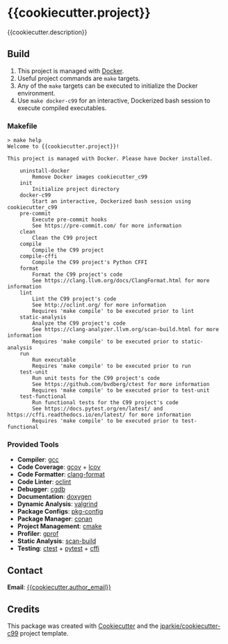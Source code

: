 # {{cookiecutter.project}}

{{cookiecutter.description}}

## Build

1. This project is managed with [Docker](https://www.docker.com/).
2. Useful project commands are `make` targets.
3. Any of the `make` targets can be executed to initialize the Docker environment.
4. Use `make docker-c99` for an interactive, Dockerized bash session to execute compiled executables.

### Makefile

```
> make help
Welcome to {{cookiecutter.project}}!

This project is managed with Docker. Please have Docker installed.

    uninstall-docker
        Remove Docker images cookiecutter_c99
    init
        Initialize project directory
    docker-c99
        Start an interactive, Dockerized bash session using cookiecutter_c99
    pre-commit
        Execute pre-commit hooks
        See https://pre-commit.com/ for more information
    clean
        Clean the C99 project
    compile
        Compile the C99 project
    compile-cffi
        Compile the C99 project's Python CFFI
    format
        Format the C99 project's code
        See https://clang.llvm.org/docs/ClangFormat.html for more information
    lint
        Lint the C99 project's code
        See http://oclint.org/ for more information
        Requires 'make compile' to be executed prior to lint
    static-analysis
        Analyze the C99 project's code
        See https://clang-analyzer.llvm.org/scan-build.html for more information
        Requires 'make compile' to be executed prior to static-analysis
    run
        Run executable
        Requires 'make compile' to be executed prior to run
    test-unit
        Run unit tests for the C99 project's code
        See https://github.com/bvdberg/ctest for more information
        Requires 'make compile' to be executed prior to test-unit
    test-functional
        Run functional tests for the C99 project's code
        See https://docs.pytest.org/en/latest/ and https://cffi.readthedocs.io/en/latest/ for more information
        Requires 'make compile' to be executed prior to test-functional
```

### Provided Tools

- **Compiler**: [gcc](https://gcc.gnu.org/)
- **Code Coverage**: [gcov](https://gcc.gnu.org/onlinedocs/gcc/Gcov.html) + [lcov](http://ltp.sourceforge.net/coverage/lcov.php)
- **Code Formatter**: [clang-format](https://clang.llvm.org/docs/ClangFormat.html)
- **Code Linter**: [oclint](http://oclint.org/)
- **Debugger**: [cgdb](https://cgdb.github.io/)
- **Documentation**: [doxygen](http://doxygen.nl)
- **Dynamic Analysis**: [valgrind](http://valgrind.org)
- **Package Configs**: [pkg-config](https://www.freedesktop.org/wiki/Software/pkg-config/)
- **Package Manager**: [conan](https://conan.io/)
- **Project Management**: [cmake](https://cmake.org)
- **Profiler**: [gprof](https://sourceware.org/binutils/docs/gprof/)
- **Static Analysis**: [scan-build](https://clang-analyzer.llvm.org/scan-build.html)
- **Testing**: [ctest](https://github.com/bvdberg/ctest) + [pytest](https://docs.pytest.org/en/latest/) + [cffi](https://cffi.readthedocs.io/en/latest/)

## Contact

**Email**: [{{cookiecutter.author_email}}](mailto:{{cookiecutter.author_email}})

## Credits

This package was created with [Cookiecutter](https://github.com/audreyr/cookiecutter) and the [jparkie/cookiecutter-c99](https://github.com/jparkie/cookiecutter-c99) project template.
